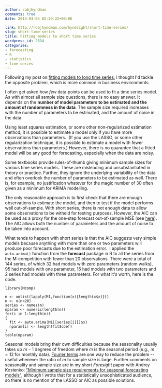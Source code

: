 ```yaml
---
author: robjhyndman
comments: true
date: 2014-03-04 02:20:22+00:00

link: http://robjhyndman.com/hyndsight/short-time-series/
slug: short-time-series
title: Fitting models to short time series
wordpress_id: 2534
categories:
- forecasting
- R
- statistics
- time series
---
```


Following my post on [fitting models to long time series](http://robjhyndman.com/hyndsight/long-time-series/), I thought I'd tackle the opposite problem, which is more common in business environments.

I often get asked how _few_ data points can be used to fit a time series model. As with almost all sample size questions, there is no easy answer. It depends on the **number of model parameters to be estimated and the amount of randomness in the data**. The sample size required increases with the number of parameters to be estimated, and the amount of noise in the data.<!-- more -->

Using least squares estimation, or some other non-regularized estimation method, it is possible to estimate a model only if you have more observations than parameters.  (If you use the LASSO, or some other regularization technique, it is possible to estimate a model with fewer observations than parameters.) However, there is no guarantee that a fitted model will be any good for forecasting, especially when the data are noisy.

Some textbooks provide rules-of-thumb giving minimum sample sizes for various time series models. These are misleading and unsubstantiated in theory or practice. Further, they ignore the underlying variability of the data and often overlook the number of parameters to be estimated as well. There is, for example, no justification whatever for the magic number of 30 often given as a minimum for ARIMA modelling. 

The only reasonable approach is to first check that there are enough observations to estimate the model, and then to test if the model performs well out-of-sample. With short series, there is not enough data to allow some observations to be witheld for testing purposes. However, the AIC can be used as a proxy for the one-step forecast out-of-sample MSE (see [here](http://robjhyndman.com/hyndsight/aic/)). The AIC allows both the number of parameters and the amount of noise to be taken into account.

What tends to happen with short series is that the AIC suggests very simple models because anything with more than one or two parameters will produce poor forecasts due to the estimation error.  I applied the `auto.arima()` function from the **forecast** package in R to all the series from the M-competition with fewer than 20 observations. There were a total of 144 series, of which 32 had models with zero parameters (random walks), 95 had models with one parameter, 15 had models with two parameters and 2 series had models with three parameters. For what it's worth, here is the code.


    
    
    library(Mcomp)
    
    n <- unlist(lapply(M1,function(x){length(x$x)}))
    n <- n[n<20]
    series <- names(n)
    nparam <- numeric(length(n))
    for(i in 1:length(n))
    {
      fit <- auto.arima(M1[[series[i]]]$x)
      nparam[i] <- length(fit$coef)
    }
    table(nparam)
    





Seasonal models bring their own difficulties because the seasonality usually takes up $m-1$ degrees of freedom where $m$ is the seasonal period (e.g., $m=12$ for monthly data). [Fourier terms](http://robjhyndman.com/hyndsight/longseasonality/) are one way to reduce the problem -- useful whenever the ratio of $m$ to sample size is large. Further comments on seasonality and sample size are in my short _Foresight_ paper with Andrey Kostenko: ["Minimum sample size requirements for seasonal forecasting models"](/publications/shortseasonal.pdf), although I wrote that for a statistically unsophisticated audience, so there is no mention of the LASSO or AIC as possible solutions.


